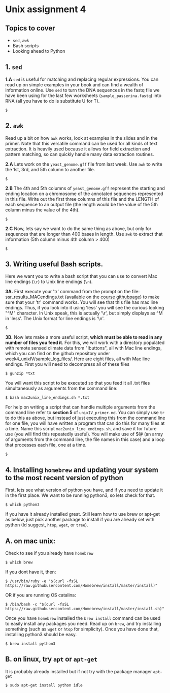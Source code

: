 # Unix assignment 4

## Topics to cover
- `sed`, `awk`
- Bash scripts
- Looking ahead to Python


## 1. `sed`
 **1.A**  `sed` is useful for matching and replacing regular expressions.  You can read up on simple examples in your book and can find a wealth of information online. Use `sed` to turn the DNA sequences in the fastq file we have been using for the last few worksheets (`sample_passerina.fastq`) into RNA (all you have to do is substitute U for T). 

    $

## 2. `awk` 
Read up a bit on how `awk` works, look at examples in the slides and in the primer. Note that this versatile command can be used for all kinds of text extraction. It is heavily used because it allows for field extraction and pattern matching, so can quickly handle many data extraction routines.

**2.A** Lets work on the `yeast_genome.gff` file from last week. Use `awk` to write the 1st, 3rd, and 5th column to another file.

    $

**2.B** The 4th and 5th columns of `yeast_genome.gff` represent the starting and ending location on a chromosome of the annotated sequences represented in this file. Write out the first three columns of this file and the LENGTH of each sequence to an output file (the length would be the value of the 5th column minus the value of the 4th).

    $

**2.C** Now, lets say we want to do the same thing as above, but only for sequences that are longer than 400 bases in length. Use `awk` to extract that information (5th column minus 4th column > 400)

    $

## 3. Writing useful Bash scripts.

Here we want you to write a bash script that you can use to convert Mac line endings (`\r`) to Unix line endings (`\n`). 

**3A.** First execute your 'tr' command from the prompt on the file: ssr_results_MACendings.txt (available on the [course githubpage]()) to make sure that your 'tr' command works. You will see that this file has mac line endings. Thus, if you look into it using 'less' you will see the curious looking "^M" character. In Unix speak, this is actually '\r', but simply displays as ^M in 'less'. The Unix format for line endings is '\n'. 

    $

**3B.** Now lets make a more useful script, **which must be able to read in any number of files you feed it**. 
For this, we will work with a directory populated with remote sensed climate data from "Ibuttons", all with Mac line endings, which you can find on the github repository under week4_unixIV/sample_log_files/. Here are eight files, all with Mac line endings. First you will need to decompress all of these files 

    $ gunzip *txt

 You will want this script to be executed so that you feed it all .txt files simultaneously as arguments from the command line:

    $ bash mac2unix_line_endings.sh *.txt
    
For help on writing a script that can handle multiple arguments from the command line refer to **section 5** of `unixIV_primer.md`. You can simply use `tr` to do this as above, but instead of just executing this from the command line for one file, you will have written a program that can do this for many files at a time. Name this script `mac2unix_line_endings.sh`, and save it for future use (you will find this repeatedly useful). You will make use of $@ (an array of arguments from the command line, the file names in this case) and a loop that processes each file, one at a time.

    $

## 4. Installing `homebrew` and updating your system to the most recent version of python

First, lets see what version of python you have, and if you need to update it in the first place. We want to be running python3, so lets check for that.

    $ which python3

If you have it already installed great. Still learn how to use brew or apt-get as below, just pick another package to install if you are already set with python (Id suggest, `htop`, `wget`, or `tree`).

## A. on mac unix:


Check to see if you already have `homebrew`

    $ which brew
  
If you dont have it, then:

    $ /usr/bin/ruby -e "$(curl -fsSL https://raw.githubusercontent.com/Homebrew/install/master/install)"

  OR if you are running OS catalina:

    $ /bin/bash -c "$(curl -fsSL https://raw.githubusercontent.com/Homebrew/install/master/install.sh)"

Once you have `homebrew` installed the `brew install` command can be used to easily install any packages you need. Read up on `brew`, and try installing something (such as `wget` or `htop` for simplicity). Once you have done that, installing python3 should be easy.

    $ brew install python3
## B. on linux, try `apt` or `apt-get`

It is probably already installed but if not try with the package manager `apt-get`

    $ sudo apt-get install python idle
    